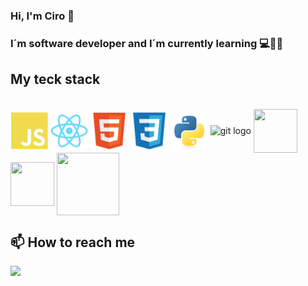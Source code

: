 ### Hi, I'm Ciro 👋

### I´m software developer and I´m currently learning 💻👨🏻‍

## My teck stack

<div style="display: inline_block"><br>
  <img align="center" alt="Rafa-Js" height="60" width="60"         src="https://raw.githubusercontent.com/devicons/devicon/master/icons/javascript/javascript-plain.svg">
  <img align="center" alt="Rafa-React" height="60" width="60" src="https://raw.githubusercontent.com/devicons/devicon/master/icons/react/react-original.svg">
  <img align="center" alt="Rafa-HTML" height="60" width="60" src="https://raw.githubusercontent.com/devicons/devicon/master/icons/html5/html5-original.svg">
  <img align="center" alt="Rafa-CSS" height="60" width="60" src="https://raw.githubusercontent.com/devicons/devicon/master/icons/css3/css3-original.svg">
  <img align="center" alt="Rafa-Python" height="60" width="60" src="https://raw.githubusercontent.com/devicons/devicon/master/icons/python/python-original.svg">
  <img align="center" src="https://raw.githubusercontent.com/Delta456/Delta456/master/img/git.png" alt="git logo" height="60" width="60">
  <img align="center" height="70" width="70" src="https://cdn.svgporn.com/logos/tailwindcss-icon.svg">
  <img align="center" height=70 width="70" src="https://img.icons8.com/color/2x/nodejs.png">
  <img align="center" height="100" width="100" src="https://www.vectorlogo.zone/logos/mysql/mysql-ar21.svg">
</div>

## 📫 How to reach me

<a href="https://www.linkedin.com/in/moralesciro/" target="_blank"><img src="https://img.shields.io/badge/-LinkedIn-%230077B5?style=for-the-badge&logo=linkedin&logoColor=white" target="_blank"></a> 
